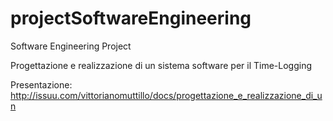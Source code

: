 # projectSoftwareEngineering
Software Engineering Project 

Progettazione e realizzazione di un sistema software per il Time-Logging

Presentazione: http://issuu.com/vittorianomuttillo/docs/progettazione_e_realizzazione_di_un
